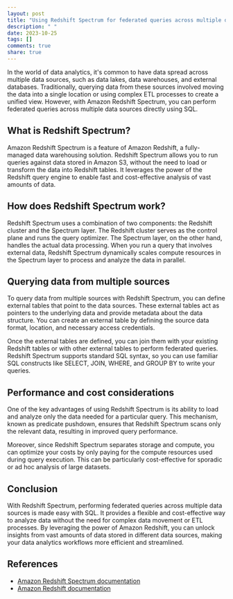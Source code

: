 ```yaml
---
layout: post
title: "Using Redshift Spectrum for federated queries across multiple data sources with SQL."
description: " "
date: 2023-10-25
tags: []
comments: true
share: true
---
```


In the world of data analytics, it's common to have data spread across multiple data sources, such as data lakes, data warehouses, and external databases. Traditionally, querying data from these sources involved moving the data into a single location or using complex ETL processes to create a unified view. However, with Amazon Redshift Spectrum, you can perform federated queries across multiple data sources directly using SQL.

## What is Redshift Spectrum?

Amazon Redshift Spectrum is a feature of Amazon Redshift, a fully-managed data warehousing solution. Redshift Spectrum allows you to run queries against data stored in Amazon S3, without the need to load or transform the data into Redshift tables. It leverages the power of the Redshift query engine to enable fast and cost-effective analysis of vast amounts of data.

## How does Redshift Spectrum work?

Redshift Spectrum uses a combination of two components: the Redshift cluster and the Spectrum layer. The Redshift cluster serves as the control plane and runs the query optimizer. The Spectrum layer, on the other hand, handles the actual data processing. When you run a query that involves external data, Redshift Spectrum dynamically scales compute resources in the Spectrum layer to process and analyze the data in parallel.

## Querying data from multiple sources

To query data from multiple sources with Redshift Spectrum, you can define external tables that point to the data sources. These external tables act as pointers to the underlying data and provide metadata about the data structure. You can create an external table by defining the source data format, location, and necessary access credentials.

Once the external tables are defined, you can join them with your existing Redshift tables or with other external tables to perform federated queries. Redshift Spectrum supports standard SQL syntax, so you can use familiar SQL constructs like SELECT, JOIN, WHERE, and GROUP BY to write your queries.

## Performance and cost considerations

One of the key advantages of using Redshift Spectrum is its ability to load and analyze only the data needed for a particular query. This mechanism, known as predicate pushdown, ensures that Redshift Spectrum scans only the relevant data, resulting in improved query performance.

Moreover, since Redshift Spectrum separates storage and compute, you can optimize your costs by only paying for the compute resources used during query execution. This can be particularly cost-effective for sporadic or ad hoc analysis of large datasets.

## Conclusion

With Redshift Spectrum, performing federated queries across multiple data sources is made easy with SQL. It provides a flexible and cost-effective way to analyze data without the need for complex data movement or ETL processes. By leveraging the power of Amazon Redshift, you can unlock insights from vast amounts of data stored in different data sources, making your data analytics workflows more efficient and streamlined.

## References
- [Amazon Redshift Spectrum documentation](https://docs.aws.amazon.com/redshift/latest/dg/c-using-spectrum.html)
- [Amazon Redshift documentation](https://aws.amazon.com/redshift/)